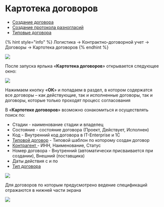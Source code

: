 # Картотека договоров

* [Создание договора](dogovora-i-dopolnitelnye-soglasheniya.md)
* [Создание протокола разногласий](sozdanie-protokola-raznoglasii.md)
* [Типовые договора](tipovye-dogovora.md)

{% hint style="info" %}
Логистика → Контрактно-договорной учет → Договоры → Картотека договоров
{% endhint %}

![](<../../.gitbook/assets/1 (74).png>)

После запуска ярлыка «**Картотека договоров**» открывается следующее окно:

![](<../../.gitbook/assets/3 (62).png>)

&#x20;Нажимаем кнопку «**ОК**» и попадаем в раздел, в котором содержатся все договоры – как действующие, так и исполненные договоры, так и договоры, которые только проходят процесс согласования

В «**Картотеке договоров**» возможно ознакомиться и осуществлять поиск по:

* Стадии - наименование стадии и владелец
* Состояние - состояние договора (Проект, Действует, Исполнен)
* Код - Внутренний код договора в IT-Enterprise и 1С
* [Типовой договор](tipovye-dogovora.md) - Типовой шаблон по которому создан договор
* [Контрагент ](../../upravlenie-mdm/spravochnik-kontragentov/)- ИНН, Наименование, Статус
* Номер договора - Внутренний (автоматически присваивается при создании), Внешний (поставщика)
* Даты действия с и по
* [Тип договора](../nsi/tipov-dogovorov.md)&#x20;

![](<../../.gitbook/assets/image (666).png>)

Для договоров по которым предусмотрено ведение спецификаций отражаются в нижней части экрана

![](<../../.gitbook/assets/image (811).png>)
